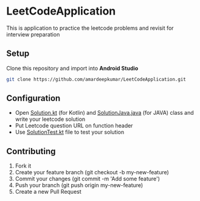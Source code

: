 # LeetCodeApplication
This is application to practice the leetcode problems and revisit for interview preparation
## Setup
Clone this repository and import into **Android Studio**
```bash
git clone https://github.com/amardeepkumar/LeetCodeApplication.git
```

## Configuration
- Open [Solution.kt](https://github.com/amardeepkumar/LeetCodeApplication/blob/main/app/src/main/java/com/amardeep/leetcodepractice/Solution.kt) (for Kotlin) and [SolutionJava.java](https://github.com/amardeepkumar/LeetCodeApplication/blob/main/app/src/main/java/com/amardeep/leetcodepractice/SolutionJava.java) (for JAVA) class and write your leetcode solution
- Put Leetcode question URL on function header
- Use [SolutionTest.kt](https://github.com/amardeepkumar/LeetCodeApplication/blob/main/app/src/test/java/com/amardeep/leetcodepractice/SolutionTest.kt) file to test your solution

## Contributing

1. Fork it
2. Create your feature branch (git checkout -b my-new-feature)
3. Commit your changes (git commit -m 'Add some feature')
4. Push your branch (git push origin my-new-feature)
5. Create a new Pull Request



